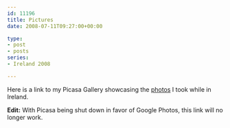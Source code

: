 ```yaml
---
id: 11196
title: Pictures
date: 2008-07-11T09:27:00+00:00

type: 
- post
- posts
series:
- Ireland 2008

---
```

Here is a link to my Picasa Gallery showcasing the [photos](http://picasaweb.google.com/mcmullen.greg) I took while in Ireland.

**Edit:** With Picasa being shut down in favor of Google Photos, this link will no longer work.
